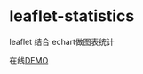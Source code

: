 # leaflet-statistics
leaflet 结合 echart做图表统计

在线[DEMO](https://shitao1988.github.io/leaflet-statistics/)
